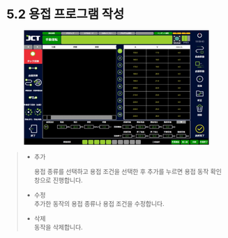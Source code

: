 # 5.2 용접 프로그램 작성

<figure><img src="img/section5.2_1.jpg" alt=""><figcaption></figcaption></figure>

> *   추가
>
>     용접 종류를 선택하고 용접 조건을 선택한 후 추가를 누르면 용접 동작 확인 창으로 진행합니다.
> * 수정\
>   추가한 동작의 용접 종류나 용접 조건을 수정합니다.
> * 삭제\
>   동작을 삭제합니다.
